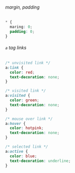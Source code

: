 ###### margin, padding
```css
* {
  maring: 0;
  padding: 0;
}
```
  
###### `a` tag links
```css
/* unvisited link */
a:link {
  color: red;
  text-decoration: none;
}

/* visited link */
a:visited {
  color: green;
  text-decoration: none;
}

/* mouse over link */
a:hover {
  color: hotpink;
  text-decoration: none;
}

/* selected link */
a:active {
  color: blue;
  text-decoration: underline;
}
```
